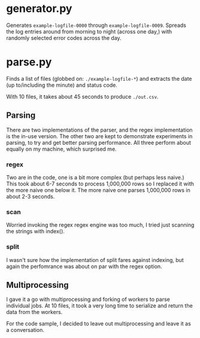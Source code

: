 # generator.py

Generates `example-logfile-0000` through `example-logfile-0009`.
Spreads the log entries around from morning to night (across one day,)
with randomly selected error codes across the day.

# parse.py

Finds a list of files (globbed on: `./example-logfile-*`) and extracts
the date (up to/including the minute) and status code.

With 10 files, it takes about 45 seconds to produce `./out.csv`.

## Parsing
There are two implementations of the parser, and the regex
implementation is the in-use version. The other two are kept to
demonstrate experiments in parsing, to try and get better parsing
performance. All three perform about equally on my machine, which
surprised me.

### regex
Two are in the code, one is a bit more complex (but perhaps less
naive.) This took about 6-7 seconds to process 1,000,000 rows so I
replaced it with the more naive one below it. The more naive one
parses 1,000,000 rows in about 2-3 seconds.

### scan
Worried invoking the regex regex engine was too much, I tried just
scanning the strings with index().

### split
I wasn't sure how the implementation of split fares against indexing,
but again the perfomrance was about on par with the regex option.

## Multiprocessing
I gave it a go with multiprocessing and forking of workers to parse
individual jobs. At 10 files, it took a very long time to serialize
and return the data from the workers.

For the code sample, I decided to leave out multiprocessing and leave
it as a conversation.

